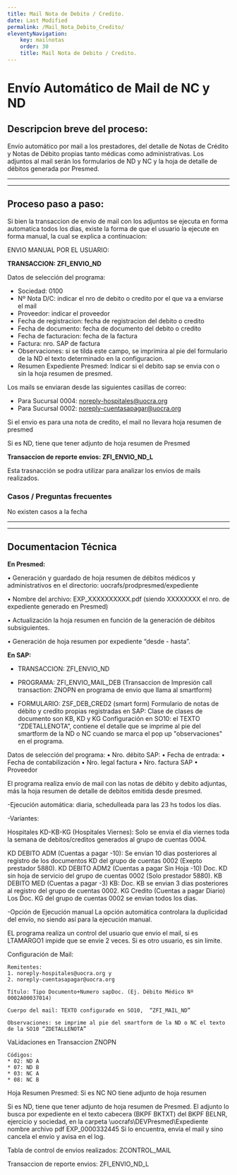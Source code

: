 ```yaml
---
title: Mail Nota de Debito / Credito.
date: Last Modified
permalink: /Mail_Nota_Debito_Credito/
eleventyNavigation:
    key: mailnotas
    order: 30
    title: Mail Nota de Debito / Credito.
---
```


# Envío Automático de Mail de NC y ND

## Descripcion breve del proceso:
Envío automático por mail a los prestadores, del detalle de Notas de Crédito y Notas de Débito propias tanto médicas como administrativas.
Los adjuntos al mail serán los formularios de ND y NC y la hoja de detalle de débitos generada por Presmed.

***
***

## Proceso paso a paso:
Si bien la transaccion de envio de mail con los adjuntos se ejecuta en forma automatica todos los dias, existe la forma de que el usuario la ejecute en forma manual, la cual se explica a continuacion:

ENVIO MANUAL POR EL USUARIO:

**TRANSACCION: ZFI_ENVIO_ND**

Datos de selección del programa: 
* Sociedad: 0100
* Nº Nota D/C: indicar el nro de debito o credito por el que va a enviarse el mail
* Proveedor: indicar el proveedor
* Fecha de registracion: fecha de registracion del debito o credito
* Fecha de documento: fecha de documento del debito o credito
* Fecha de facturacion: fecha de la factura
* Factura: nro. SAP de factura
* Observaciones: si se tilda este campo, se imprimira al pie del formulario de la ND el texto determinado en la configuracion.
* Resumen Expediente Presmed: Indicar si el debito sap se envia con o sin la hoja resumen de presmed.

Los mails se enviaran desde las siguientes casillas de correo: 
- Para Sucursal 0004: noreply-hospitales@uocra.org 
- Para Sucursal 0002: noreply-cuentasapagar@uocra.org

Si el envio es para una nota de credito, el mail no llevara hoja resumen de presmed

Si es ND, tiene que tener adjunto de hoja resumen de Presmed

**Transaccion de reporte envios: ZFI_ENVIO_ND_L**

Esta trasnacción se podra utilizar para analizar los envios de mails realizados.


### Casos / Preguntas frecuentes
No existen casos a la fecha 

***
***
## Documentacion Técnica

**En Presmed:**

•	Generación y guardado de hoja resumen de débitos médicos y administrativos en el directorio: uocrafs/prodpresmed/expediente 

•	Nombre del archivo: EXP_XXXXXXXXXX.pdf (siendo XXXXXXXX el nro. de expediente generado en Presmed) 

•	Actualización  la hoja resumen en función de la generación de débitos subsiguientes.

•	Generación de hoja resumen por expediente “desde - hasta”.


**En SAP:** 

* TRANSACCION: ZFI_ENVIO_ND

* PROGRAMA: ZFI_ENVIO_MAIL_DEB 
(Transaccion de Impresión call transaction: ZNOPN en programa de envio que llama al smartform)

* FORMULARIO:  ZSF_DEB_CRED2 (smart form) 
Formulario de notas de débito y credito propias registradas en SAP: Clase de clases de documento son KB, KD y KG
Configuración en SO10: el TEXTO “ZDETALLENOTA”, contiene el detalle que se imprime al pie del smartform de la ND o NC cuando se marca el pop up "observaciones" en el programa.

Datos de selección del programa:
•	Nro. débito SAP:
•	Fecha de entrada:
•	Fecha de contabilización
•	Nro. legal factura
•	Nro. factura SAP 
•	Proveedor

El programa realiza envío de mail con las notas de débito y debito adjuntas, más la hoja resumen de detalle de debitos emitida desde presmed.

-Ejecución automática: diaria,  schedulleada para las 23 hs todos los días.

-Variantes:

Hospitales KD-KB-KG (Hospitales Viernes):
Solo se envia el dia viernes toda la semana de debitos/creditos generados al grupo de cuentas 0004.

KD DEBITO ADM (Cuentas a pagar -10): Se envian 10 dias posteriores al registro de los documentos KD del grupo de cuentas 0002 (Exepto prestador 5880).
KD DEBITO ADM2 (Cuentas a pagar Sin Hoja -10)
Doc. KD sin hoja de servicio del grupo de cuentas 0002 (Solo prestador 5880).
KB DEBITO MED (Cuentas a pagar -3)
KB: Doc. KB se envian 3 dias posteriores al registro del grupo de cuentas 0002.
KG Credito (Cuentas a pagar Diario)
Los Doc. KG del grupo de cuentas 0002 se envian todos los dias.

-Opción de Ejecución manual 
La opción automática controlara la duplicidad del envío, no siendo así para la ejecución manual.

EL programa realiza un control del usuario que envio el mail, si es LTAMARGO1 impide que se envie 2 veces. Si es otro usuario, es sin limite.


Configuración de Mail: 

    Remitentes: 
    1. noreply-hospitales@uocra.org y 
    2. noreply-cuentasapagar@uocra.org

    Título: Tipo Documento+Numero sapDoc. (Ej. Débito Médico Nº 0002A00037014)

    Cuerpo del mail: TEXTO configurado en SO10,  “ZFI_MAIL_ND”

    Observaciones: se imprime al pie del smartform de la ND o NC el texto de la SO10 “ZDETALLENOTA”

VaLidaciones en Transaccion ZNOPN 

    Códigos:
    * 02: ND A
    * 07: ND B
    * 03: NC A
    * 08: NC B

Hoja Resumen Presmed:
Si es NC NO tiene adjunto de hoja resumen

Si es ND, tiene que tener adjunto de hoja resumen de Presmed. El adjunto lo busca por expediente en el texto cabecera (BKPF BKTXT) del BKPF BELNR, ejercicio y sociedad, en la carpeta \\uocrafs\DEVPresmed\Expediente nombre archivo pdf EXP_0000332445
Si lo encuentra, envía el mail y sino cancela el envio y avisa en el log.


Tabla de control de envios realizados: 
ZCONTROL_MAIL

Transaccion de reporte envios: ZFI_ENVIO_ND_L

